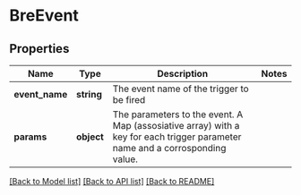 # BreEvent

## Properties
Name | Type | Description | Notes
------------ | ------------- | ------------- | -------------
**event_name** | **string** | The event name of the trigger to be fired | 
**params** | **object** | The parameters to the event. A Map (assosiative array) with a key for each trigger parameter name and a corrosponding value. | 

[[Back to Model list]](../README.md#documentation-for-models) [[Back to API list]](../README.md#documentation-for-api-endpoints) [[Back to README]](../README.md)


